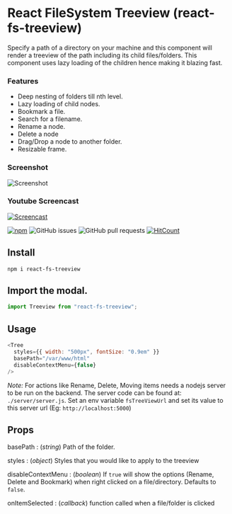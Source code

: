 # React FileSystem Treeview (react-fs-treeview)

Specify a path of a directory on your machine and this component will render a treeview of the path including its child files/folders. This component uses lazy loading of the children hence making it blazing fast.

### Features

- Deep nesting of folders till nth level.
- Lazy loading of child nodes.
- Bookmark a file.
- Search for a filename.
- Rename a node.
- Delete a node
- Drag/Drop a node to another folder.
- Resizable frame.

### Screenshot

![Screenshot](https://i.imgur.com/cxp9U8a.png "React FileSystem Treeview")

### Youtube Screencast

[![Screencast](http://img.youtube.com/vi/jhVRYDqTxNQ/0.jpg)](http://www.youtube.com/watch?v=jhVRYDqTxNQ)

[![npm](https://img.shields.io/npm/v/react-simplified-modal.svg)](https://www.npmjs.com/package/react-fs-treeview)
![GitHub issues](https://img.shields.io/github/issues/soubhikchatterjee/react-fs-treeview.svg)
![GitHub pull requests](https://img.shields.io/github/issues-pr/soubhikchatterjee/react-fs-treeview.svg)
[![HitCount](http://hits.dwyl.io/soubhikchatterjee/react-fs-treeview.svg)](http://hits.dwyl.io/soubhikchatterjee/react-fs-treeview)

## Install

`npm i react-fs-treeview`

## Import the modal.

```js
import Treeview from "react-fs-treeview";
```

## Usage

```js
<Tree
  styles={{ width: "500px", fontSize: "0.9em" }}
  basePath="/var/www/html"
  disableContextMenu={false}
/>
```

_Note:_ For actions like Rename, Delete, Moving items needs a nodejs server to be run on the backend. The server code can be found at: `./server/server.js`. Set an env variable `fsTreeViewUrl` and set its value to this server url (Eg: `http://localhost:5000`)

## Props

basePath : (_string_) Path of the folder.

styles : (_object_) Styles that you would like to apply to the treeview

disableContextMenu : (_boolean_) If `true` will show the options (Rename, Delete and Bookmark) when right clicked on a file/directory. Defaults to `false`.

onItemSelected : (_callback_) function called when a file/folder is clicked
